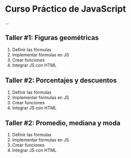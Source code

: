 # Curso Práctico de JavaScript

...

## Taller #1: Figuras geométricas

1) Definir las fórmulas
2) Implementar fórmulas en JS
3) Crear funciones
4) Integrar JS con HTML


## Taller #2: Porcentajes y descuentos

1) Definir las fórmulas
2) Implementar fórmulas en JS
3) Crear funciones
4) Integrar JS con HTML


## Taller #2: Promedio, mediana y moda

1) Definir las fórmulas
2) Implementar fórmulas en JS
3) Crear funciones
4) Integrar JS con HTML
